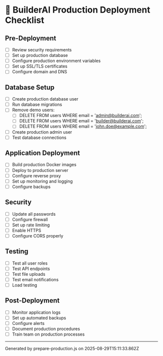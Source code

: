 # 🚀 BuilderAI Production Deployment Checklist

## Pre-Deployment
- [ ] Review security requirements
- [ ] Set up production database
- [ ] Configure production environment variables
- [ ] Set up SSL/TLS certificates
- [ ] Configure domain and DNS

## Database Setup
- [ ] Create production database user
- [ ] Run database migrations
- [ ] Remove demo users:
  - [ ] DELETE FROM users WHERE email = 'admin@builderai.com';
  - [ ] DELETE FROM users WHERE email = 'builder@builderai.com';
  - [ ] DELETE FROM users WHERE email = 'john.doe@example.com';
- [ ] Create production admin user
- [ ] Test database connections

## Application Deployment
- [ ] Build production Docker images
- [ ] Deploy to production server
- [ ] Configure reverse proxy
- [ ] Set up monitoring and logging
- [ ] Configure backups

## Security
- [ ] Update all passwords
- [ ] Configure firewall
- [ ] Set up rate limiting
- [ ] Enable HTTPS
- [ ] Configure CORS properly

## Testing
- [ ] Test all user roles
- [ ] Test API endpoints
- [ ] Test file uploads
- [ ] Test email notifications
- [ ] Load testing

## Post-Deployment
- [ ] Monitor application logs
- [ ] Set up automated backups
- [ ] Configure alerts
- [ ] Document production procedures
- [ ] Train team on production processes

---
Generated by prepare-production.js on 2025-08-29T15:11:33.862Z
